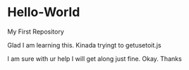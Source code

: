 # Hello-World
My First Repository

Glad I am learning this. Kinada tryingt to getusetoit.js

I am sure with ur help I will get along just fine.
Okay. Thanks
